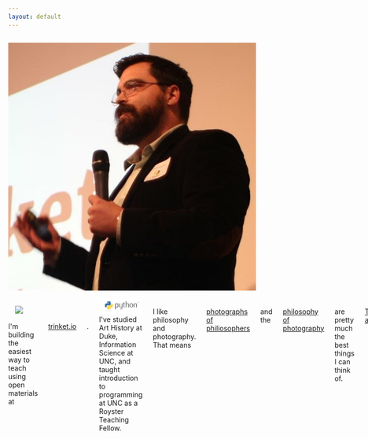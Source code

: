 ```yaml
---
layout: default
---
```

<div class="bio">
<div class="row">
<div class="small-10 medium-5 columns small-centered">
<p>
  <img src="/img/headshotsquare.jpg">
  </p>
</div>
</div>
<div class="row">
<div class="small-10 columns small-centered">
<div class="row">  

<div class="small-12 medium-5 columns left">
<a href="https://trinket.io">
  <img style="padding: 1em" src="https://trinket.io/img/trinket-logo.png">
</a>
</div>
<div class="small-12 medium-7 columns right">
I'm building the easiest way to teach using open materials at <a href="http://trinket.io">trinket.io</a>.  
</div>
</div>
<div class="row">  
<div class="small-12 medium-5 columns right">
<a href="https://python.org">
  <img src="/img/python-logo.png">
</a>
</div>
<div class="small-12 medium-7 columns left">
I've studied Art History at Duke, Information Science at UNC, and taught introduction to programming at UNC as a Royster Teaching Fellow.  
</div>

</div>
<div class="row">  
<div class="small-12 medium-5 columns left text-center">
<span class="bio-icons"><i class="fa fa-camera-retro fa-5x"></i>&nbsp;<i class="fa fa-plus fa-5x"></i>&nbsp;<i class="fa fa-book fa-5x"></i></span>
</div>
<div class="small-12 medium-7 columns left">
I like philosophy and photography.  That means <a href="img/wittgenstein.jpg">photographs of philiosophers</a> and the <a href="http://en.wikipedia.org/wiki/On_Photography">philosophy of photography</a> are pretty much the best things I can think of.
</div>
</div>
<div class="row">
<div class="small-12 medium-5 columns right text-center">
<span class="bio-icons"><i class="fa fa-twitter fa-5x"></i>&nbsp;<i class="fa fa-plus fa-5x"></i>&nbsp;<i class="fa fa-comments-o fa-5x"></i></span>
</div>
<div class="small-12 medium-7 columns left">
<a href="http://twitter.com/hauspoor">Tweeting at me</a> is the best way to get in touch if we haven't met.  I look forward to hearing from you!
</div>
</div>
</div>
</div>
</div>